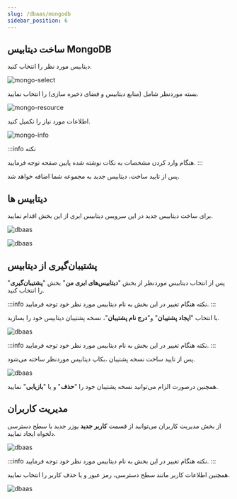 ```yaml
---
slug: /dbaas/mongodb
sidebar_position: 6
---
```



## ساخت دیتابیس MongoDB

دیتابیس مورد نظر را انتخاب کنید.

![mongo-select](/img/database/mongo-select.png)

بسته موردنظر شامل (منابع دیتابیس و فضای ذخیره سازی) را انتخاب نمایید.

![mongo-resource](/img/database/mongo-resource.png)

اطلاعات مورد نیاز را تکمیل کنید.

![mongo-info](/img/database/mongo-info.png)

:::info نکته

هنگام وارد کردن مشخصات به نکات نوشته شده پایین صفحه توجه فرمایید.
:::

پس از تایید ساخت، دیتابیس جدید به مجموعه شما اضافه خواهد شد.



## دیتابیس ها

برای ساخت دیتابیس جدید در این سرویس دیتابیس ابری از این بخش اقدام نمایید.

![dbaas](/img/database/newmongo.png)

![dbaas](/img/database/newmongo1.png)

## پشتیبان‌گیری از دیتابیس

پس از انتخاب دیتابیس موردنظر از بخش "**دیتابیس‌های ابری من**" بخش "**پشتیبان‌گیری**" را انتخاب کنید.



:::info نکته
هنگام تغییر در این بخش به نام دیتابیس مورد نظر خود توجه فرمایید.
:::

با انتخاب "**ایجاد پشتیبان**" و"**درج نام پشتیبان**"، نسخه پشتیبان دیتابیس خود را بسازید.

![dbaas](/img/database/backupmongo.png)

:::info نکته
هنگام تغییر در این بخش به نام دیتابیس مورد نظر خود توجه فرمایید.
:::

پس از تایید ساخت نسخه پشتیبان ،بکاپ دیتابیس موردنظر ساخته می‌شود.

![dbaas](/img/database/backupmongo1.png)

همچنین درصورت الزام می‌توانید نسخه پشتیبان خود را "**حذف**" و یا "**بازیابی**" نمایید.


## مدیریت کاربران

از بخش مدیریت کاربران می‌توانید از قسمت **کاربر جدید** یوزر جدید با سطح دسترسی دلخواه ایجاد نمایید.

![dbaas](/img/database/usermongo.png)

:::info نکته
هنگام تغییر در این بخش به نام دیتابیس مورد نظر خود توجه فرمایید.
:::

همچنین اطلاعات کاربر مانند سطح دسترسی، رمز عبور و یا حذف کاربر را انتخاب نمایید.

![dbaas](/img/database/usermongo1.png)